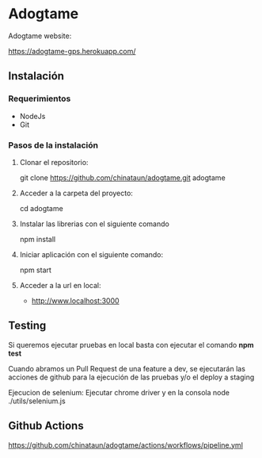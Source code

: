 # Adogtame

Adogtame website:

https://adogtame-gps.herokuapp.com/

## Instalación

### Requerimientos

- NodeJs 
- Git 

### Pasos de la instalación

1. Clonar el repositorio:

    git clone https://github.com/chinataun/adogtame.git adogtame

2. Acceder a la carpeta del proyecto:

    cd adogtame

3. Instalar las librerias con el siguiente comando

    npm install

4. Iniciar aplicación con el siguiente comando:

    npm start


5. Acceder a la url en local: 

    - http://www.localhost:3000

## Testing

Si queremos ejecutar pruebas en local basta con ejecutar el comando **npm test**

Cuando abramos un Pull Request de una feature a dev, se ejecutarán las acciones de github para la ejecución de las pruebas y/o el deploy a staging 

Ejecucion de selenium: Ejecutar chrome driver y en la consola node ./utils/selenium.js

## Github Actions
https://github.com/chinataun/adogtame/actions/workflows/pipeline.yml
